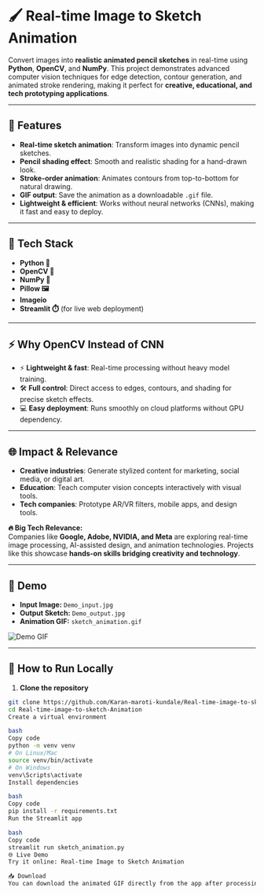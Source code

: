 # 🖌️ Real-time Image to Sketch Animation

Convert images into **realistic animated pencil sketches** in real-time using **Python**, **OpenCV**, and **NumPy**. This project demonstrates advanced computer vision techniques for edge detection, contour generation, and animated stroke rendering, making it perfect for **creative, educational, and tech prototyping applications**.

---

## 🌟 Features

- **Real-time sketch animation**: Transform images into dynamic pencil sketches.  
- **Pencil shading effect**: Smooth and realistic shading for a hand-drawn look.  
- **Stroke-order animation**: Animates contours from top-to-bottom for natural drawing.  
- **GIF output**: Save the animation as a downloadable `.gif` file.  
- **Lightweight & efficient**: Works without neural networks (CNNs), making it fast and easy to deploy.

---

## 🔧 Tech Stack

- **Python 🐍**  
- **OpenCV 📸**  
- **NumPy 🔢**  
- **Pillow 🖼️**  
- **Imageio**  
- **Streamlit ⏱️** (for live web deployment)

---

## ⚡ Why OpenCV Instead of CNN

- ⚡ **Lightweight & fast**: Real-time processing without heavy model training.  
- 🛠️ **Full control**: Direct access to edges, contours, and shading for precise sketch effects.  
- 💻 **Easy deployment**: Runs smoothly on cloud platforms without GPU dependency.

---

## 🌐 Impact & Relevance

- **Creative industries**: Generate stylized content for marketing, social media, or digital art.  
- **Education**: Teach computer vision concepts interactively with visual tools.  
- **Tech companies**: Prototype AR/VR filters, mobile apps, and design tools.  

**🔥 Big Tech Relevance:**  
Companies like **Google, Adobe, NVIDIA, and Meta** are exploring real-time image processing, AI-assisted design, and animation technologies. Projects like this showcase **hands-on skills bridging creativity and technology**.

---

## 📁 Demo

- **Input Image:** `Demo_input.jpg`  
- **Output Sketch:** `Demo_output.jpg`  
- **Animation GIF:** `sketch_animation.gif`  

![Demo GIF](Demo_output.jpg) <!-- Replace with actual GIF if available -->

---

## 🚀 How to Run Locally

1. **Clone the repository**
```bash
git clone https://github.com/Karan-maroti-kundale/Real-time-image-to-sketch-Animation.git
cd Real-time-image-to-sketch-Animation
Create a virtual environment

bash
Copy code
python -m venv venv
# On Linux/Mac
source venv/bin/activate
# On Windows
venv\Scripts\activate
Install dependencies

bash
Copy code
pip install -r requirements.txt
Run the Streamlit app

bash
Copy code
streamlit run sketch_animation.py
🌐 Live Demo
Try it online: Real-time Image to Sketch Animation

📥 Download
You can download the animated GIF directly from the app after processing your image.`
